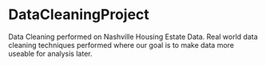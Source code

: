 # DataCleaningProject
Data Cleaning performed on Nashville Housing Estate Data.
Real world data cleaning techniques performed where our goal is to make data more useable for analysis later.
